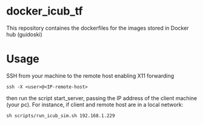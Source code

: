 # docker_icub_tf
This repository containes the dockerfiles for the images stored in Docker hub (guidoski)

# Usage

SSH from your machine to the remote host enabling X11 forwarding

```
ssh -X <user>@<IP-remote-host>
```

then run the script start_server, passing the IP address of the client machine (your pc).
For instance, if client and remote host are in a local network:

```
sh scripts/run_icub_sim.sh 192.168.1.229
````

